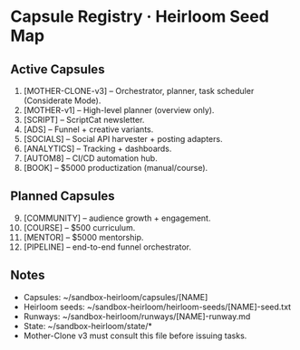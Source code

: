 # Capsule Registry · Heirloom Seed Map

## Active Capsules
1. [MOTHER-CLONE-v3] – Orchestrator, planner, task scheduler (Considerate Mode).
2. [MOTHER-v1] – High-level planner (overview only).
3. [SCRIPT] – ScriptCat newsletter.
4. [ADS] – Funnel + creative variants.
5. [SOCIALS] – Social API harvester + posting adapters.
6. [ANALYTICS] – Tracking + dashboards.
7. [AUTOM8] – CI/CD automation hub.
8. [BOOK] – $5000 productization (manual/course).

## Planned Capsules
9. [COMMUNITY] – audience growth + engagement.
10. [COURSE] – $500 curriculum.
11. [MENTOR] – $5000 mentorship.
12. [PIPELINE] – end-to-end funnel orchestrator.

## Notes
- Capsules:           ~/sandbox-heirloom/capsules/[NAME]
- Heirloom seeds:     ~/sandbox-heirloom/heirloom-seeds/[NAME]-seed.txt
- Runways:            ~/sandbox-heirloom/runways/[NAME]-runway.md
- State:              ~/sandbox-heirloom/state/*
- Mother-Clone v3 must consult this file before issuing tasks.


